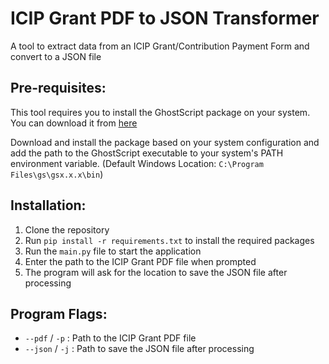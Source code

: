 # ICIP Grant PDF to JSON Transformer

A tool to extract data from an ICIP Grant/Contribution Payment Form and convert to a JSON file

## Pre-requisites:
This tool requires you to install the GhostScript package on your system.
You can download it from <a href="https://www.ghostscript.com/download/gsdnld.html" target="_blank" title="GhostScript Download Page">here</a>

Download and install the package based on your system configuration and add the path to the GhostScript executable to your system's PATH environment variable.
(Default Windows Location: `C:\Program Files\gs\gsx.x.x\bin`)

## Installation:
1. Clone the repository
2. Run `pip install -r requirements.txt` to install the required packages
3. Run the `main.py` file to start the application
4. Enter the path to the ICIP Grant PDF file when prompted
5. The program will ask for the location to save the JSON file after processing

## Program Flags:
- `--pdf` / `-p` : Path to the ICIP Grant PDF file
- `--json` / `-j` : Path to save the JSON file after processing



